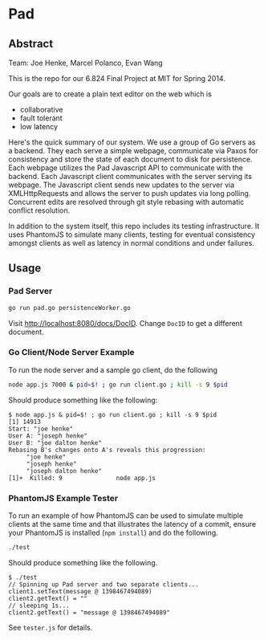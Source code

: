 Pad
===

## Abstract

Team: Joe Henke, Marcel Polanco, Evan Wang

This is the repo for our 6.824 Final Project at MIT for Spring 2014.

Our goals are to create a plain text editor on the web which is

* collaborative
* fault tolerant
* low latency

Here's the quick summary of our system.
We use a group of Go servers as a backend.
They each serve a simple webpage, communicate via Paxos for consistency and store the state of each document to disk for persistence.
Each webpage utilizes the Pad Javascript API to communicate with the backend.
Each Javascript client communicates with the server serving its webpage.
The Javascript client sends new updates to the server via XMLHttpRequests and allows the server to push updates via long polling.
Concurrent edits are resolved through git style rebasing with automatic conflict resolution.

In addition to the system itself, this repo includes its testing infrastructure.
It uses PhantomJS to simulate many clients, testing for eventual consistency amongst clients as well as latency in normal conditions and under failures.

## Usage

### Pad Server

```bash
go run pad.go persistenceWorker.go
```

Visit [http://localhost:8080/docs/DocID](http://localhost:8080/docs/DocID). Change `DocID` to get a different document.

### Go Client/Node Server Example

To run the node server and a sample go client, do the following

```bash
node app.js 7000 & pid=$! ; go run client.go ; kill -s 9 $pid
```

Should produce something like the following:


    $ node app.js & pid=$! ; go run client.go ; kill -s 9 $pid
    [1] 14913
    Start: "joe henke"
    User A: "joseph henke"
    User B: "joe dalton henke"
    Rebasing B's changes onto A's reveals this progression:
    	 "joe henke"
    	 "joseph henke"
    	 "joseph dalton henke"
    [1]+  Killed: 9               node app.js

### PhantomJS Example Tester

To run an example of how PhantomJS can be used to simulate multiple clients at the same time and that illustrates the latency of a commit, ensure your PhantomJS is installed (`npm install`) and do the following.

```bash
./test
```

Should produce something like the following.

    $ ./test
    // Spinning up Pad server and two separate clients...
    client1.setText(message @ 1398467494089)
    client2.getText() = ""
    // sleeping 1s...
    client2.getText() = "message @ 1398467494089"

See `tester.js` for details.
